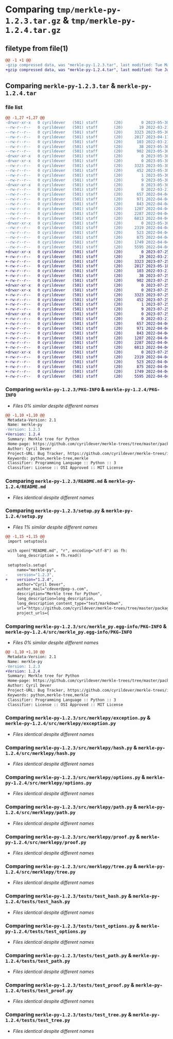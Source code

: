 # Comparing `tmp/merkle-py-1.2.3.tar.gz` & `tmp/merkle-py-1.2.4.tar.gz`

## filetype from file(1)

```diff
@@ -1 +1 @@
-gzip compressed data, was "merkle-py-1.2.3.tar", last modified: Tue May 30 08:00:57 2023, max compression
+gzip compressed data, was "merkle-py-1.2.4.tar", last modified: Tue Jul 25 08:28:42 2023, max compression
```

## Comparing `merkle-py-1.2.3.tar` & `merkle-py-1.2.4.tar`

### file list

```diff
@@ -1,27 +1,27 @@
-drwxr-xr-x   0 cyrildever   (501) staff       (20)        0 2023-05-30 08:00:57.572085 merkle-py-1.2.3/
--rw-r--r--   0 cyrildever   (501) staff       (20)       19 2022-03-21 11:01:19.000000 merkle-py-1.2.3/MANIFEST.in
--rw-r--r--   0 cyrildever   (501) staff       (20)     3323 2023-05-30 08:00:57.571821 merkle-py-1.2.3/PKG-INFO
--rw-r--r--   0 cyrildever   (501) staff       (20)     2817 2023-04-17 07:08:41.000000 merkle-py-1.2.3/README.md
--rw-r--r--   0 cyrildever   (501) staff       (20)      103 2022-03-21 11:01:19.000000 merkle-py-1.2.3/pyproject.toml
--rw-r--r--   0 cyrildever   (501) staff       (20)       38 2023-05-30 08:00:57.572154 merkle-py-1.2.3/setup.cfg
--rw-r--r--   0 cyrildever   (501) staff       (20)      902 2023-05-30 07:57:30.000000 merkle-py-1.2.3/setup.py
-drwxr-xr-x   0 cyrildever   (501) staff       (20)        0 2023-05-30 08:00:57.561236 merkle-py-1.2.3/src/
-drwxr-xr-x   0 cyrildever   (501) staff       (20)        0 2023-05-30 08:00:57.563586 merkle-py-1.2.3/src/merkle_py.egg-info/
--rw-r--r--   0 cyrildever   (501) staff       (20)     3323 2023-05-30 08:00:57.000000 merkle-py-1.2.3/src/merkle_py.egg-info/PKG-INFO
--rw-r--r--   0 cyrildever   (501) staff       (20)      452 2023-05-30 08:00:57.000000 merkle-py-1.2.3/src/merkle_py.egg-info/SOURCES.txt
--rw-r--r--   0 cyrildever   (501) staff       (20)        1 2023-05-30 08:00:57.000000 merkle-py-1.2.3/src/merkle_py.egg-info/dependency_links.txt
--rw-r--r--   0 cyrildever   (501) staff       (20)        9 2023-05-30 08:00:57.000000 merkle-py-1.2.3/src/merkle_py.egg-info/top_level.txt
-drwxr-xr-x   0 cyrildever   (501) staff       (20)        0 2023-05-30 08:00:57.568740 merkle-py-1.2.3/src/merklepy/
--rw-r--r--   0 cyrildever   (501) staff       (20)        0 2022-03-21 11:01:19.000000 merkle-py-1.2.3/src/merklepy/__init__.py
--rw-r--r--   0 cyrildever   (501) staff       (20)      657 2022-04-04 08:47:17.000000 merkle-py-1.2.3/src/merklepy/exception.py
--rw-r--r--   0 cyrildever   (501) staff       (20)      971 2022-04-04 08:47:17.000000 merkle-py-1.2.3/src/merklepy/hash.py
--rw-r--r--   0 cyrildever   (501) staff       (20)      843 2022-04-04 08:47:17.000000 merkle-py-1.2.3/src/merklepy/options.py
--rw-r--r--   0 cyrildever   (501) staff       (20)     1207 2022-04-04 08:47:17.000000 merkle-py-1.2.3/src/merklepy/path.py
--rw-r--r--   0 cyrildever   (501) staff       (20)     2287 2022-04-04 10:31:42.000000 merkle-py-1.2.3/src/merklepy/proof.py
--rw-r--r--   0 cyrildever   (501) staff       (20)     6813 2022-04-04 08:47:17.000000 merkle-py-1.2.3/src/merklepy/tree.py
-drwxr-xr-x   0 cyrildever   (501) staff       (20)        0 2023-05-30 08:00:57.571296 merkle-py-1.2.3/tests/
--rw-r--r--   0 cyrildever   (501) staff       (20)     2319 2022-04-04 08:47:17.000000 merkle-py-1.2.3/tests/test_hash.py
--rw-r--r--   0 cyrildever   (501) staff       (20)      523 2022-04-04 08:47:17.000000 merkle-py-1.2.3/tests/test_options.py
--rw-r--r--   0 cyrildever   (501) staff       (20)      875 2022-04-04 08:47:17.000000 merkle-py-1.2.3/tests/test_path.py
--rw-r--r--   0 cyrildever   (501) staff       (20)     1749 2022-04-04 08:47:17.000000 merkle-py-1.2.3/tests/test_proof.py
--rw-r--r--   0 cyrildever   (501) staff       (20)     5595 2022-04-04 08:47:17.000000 merkle-py-1.2.3/tests/test_tree.py
+drwxr-xr-x   0 cyrildever   (501) staff       (20)        0 2023-07-25 08:28:42.872265 merkle-py-1.2.4/
+-rw-r--r--   0 cyrildever   (501) staff       (20)       19 2022-03-21 11:17:45.000000 merkle-py-1.2.4/MANIFEST.in
+-rw-r--r--   0 cyrildever   (501) staff       (20)     3323 2023-07-25 08:28:42.871817 merkle-py-1.2.4/PKG-INFO
+-rw-r--r--   0 cyrildever   (501) staff       (20)     2817 2023-05-18 10:49:41.000000 merkle-py-1.2.4/README.md
+-rw-r--r--   0 cyrildever   (501) staff       (20)      103 2022-03-21 11:17:45.000000 merkle-py-1.2.4/pyproject.toml
+-rw-r--r--   0 cyrildever   (501) staff       (20)       38 2023-07-25 08:28:42.872367 merkle-py-1.2.4/setup.cfg
+-rw-r--r--   0 cyrildever   (501) staff       (20)      902 2023-07-25 08:27:13.000000 merkle-py-1.2.4/setup.py
+drwxr-xr-x   0 cyrildever   (501) staff       (20)        0 2023-07-25 08:28:42.858145 merkle-py-1.2.4/src/
+drwxr-xr-x   0 cyrildever   (501) staff       (20)        0 2023-07-25 08:28:42.861628 merkle-py-1.2.4/src/merkle_py.egg-info/
+-rw-r--r--   0 cyrildever   (501) staff       (20)     3323 2023-07-25 08:28:42.000000 merkle-py-1.2.4/src/merkle_py.egg-info/PKG-INFO
+-rw-r--r--   0 cyrildever   (501) staff       (20)      452 2023-07-25 08:28:42.000000 merkle-py-1.2.4/src/merkle_py.egg-info/SOURCES.txt
+-rw-r--r--   0 cyrildever   (501) staff       (20)        1 2023-07-25 08:28:42.000000 merkle-py-1.2.4/src/merkle_py.egg-info/dependency_links.txt
+-rw-r--r--   0 cyrildever   (501) staff       (20)        9 2023-07-25 08:28:42.000000 merkle-py-1.2.4/src/merkle_py.egg-info/top_level.txt
+drwxr-xr-x   0 cyrildever   (501) staff       (20)        0 2023-07-25 08:28:42.867109 merkle-py-1.2.4/src/merklepy/
+-rw-r--r--   0 cyrildever   (501) staff       (20)        0 2022-03-21 11:17:45.000000 merkle-py-1.2.4/src/merklepy/__init__.py
+-rw-r--r--   0 cyrildever   (501) staff       (20)      657 2022-04-04 08:42:25.000000 merkle-py-1.2.4/src/merklepy/exception.py
+-rw-r--r--   0 cyrildever   (501) staff       (20)      971 2022-04-04 08:42:25.000000 merkle-py-1.2.4/src/merklepy/hash.py
+-rw-r--r--   0 cyrildever   (501) staff       (20)      843 2022-04-04 08:42:25.000000 merkle-py-1.2.4/src/merklepy/options.py
+-rw-r--r--   0 cyrildever   (501) staff       (20)     1207 2022-04-04 08:42:25.000000 merkle-py-1.2.4/src/merklepy/path.py
+-rw-r--r--   0 cyrildever   (501) staff       (20)     2287 2022-04-04 10:32:55.000000 merkle-py-1.2.4/src/merklepy/proof.py
+-rw-r--r--   0 cyrildever   (501) staff       (20)     6813 2022-04-04 08:42:25.000000 merkle-py-1.2.4/src/merklepy/tree.py
+drwxr-xr-x   0 cyrildever   (501) staff       (20)        0 2023-07-25 08:28:42.871151 merkle-py-1.2.4/tests/
+-rw-r--r--   0 cyrildever   (501) staff       (20)     2319 2022-04-04 08:42:25.000000 merkle-py-1.2.4/tests/test_hash.py
+-rw-r--r--   0 cyrildever   (501) staff       (20)      523 2022-04-04 08:42:25.000000 merkle-py-1.2.4/tests/test_options.py
+-rw-r--r--   0 cyrildever   (501) staff       (20)      875 2022-04-04 08:42:25.000000 merkle-py-1.2.4/tests/test_path.py
+-rw-r--r--   0 cyrildever   (501) staff       (20)     1749 2022-04-04 08:42:25.000000 merkle-py-1.2.4/tests/test_proof.py
+-rw-r--r--   0 cyrildever   (501) staff       (20)     5595 2022-04-04 08:42:25.000000 merkle-py-1.2.4/tests/test_tree.py
```

### Comparing `merkle-py-1.2.3/PKG-INFO` & `merkle-py-1.2.4/PKG-INFO`

 * *Files 0% similar despite different names*

```diff
@@ -1,10 +1,10 @@
 Metadata-Version: 2.1
 Name: merkle-py
-Version: 1.2.3
+Version: 1.2.4
 Summary: Merkle tree for Python
 Home-page: https://github.com/cyrildever/merkle-trees/tree/master/packages/py
 Author: Cyril Dever
 Project-URL: Bug Tracker, https://github.com/cyrildever/merkle-trees/issues
 Keywords: python,merkle-tree,merkle
 Classifier: Programming Language :: Python :: 3
 Classifier: License :: OSI Approved :: MIT License
```

### Comparing `merkle-py-1.2.3/README.md` & `merkle-py-1.2.4/README.md`

 * *Files identical despite different names*

### Comparing `merkle-py-1.2.3/setup.py` & `merkle-py-1.2.4/setup.py`

 * *Files 1% similar despite different names*

```diff
@@ -1,15 +1,15 @@
 import setuptools
 
 with open("README.md", "r", encoding="utf-8") as fh:
     long_description = fh.read()
 
 setuptools.setup(
     name="merkle-py",
-    version="1.2.3",
+    version="1.2.4",
     author="Cyril Dever",
     author_mail="cdever@pep-s.com",
     description="Merkle tree for Python",
     long_description=long_description,
     long_description_content_type="text/markdown",
     url="https://github.com/cyrildever/merkle-trees/tree/master/packages/py",
     project_urls={
```

### Comparing `merkle-py-1.2.3/src/merkle_py.egg-info/PKG-INFO` & `merkle-py-1.2.4/src/merkle_py.egg-info/PKG-INFO`

 * *Files 0% similar despite different names*

```diff
@@ -1,10 +1,10 @@
 Metadata-Version: 2.1
 Name: merkle-py
-Version: 1.2.3
+Version: 1.2.4
 Summary: Merkle tree for Python
 Home-page: https://github.com/cyrildever/merkle-trees/tree/master/packages/py
 Author: Cyril Dever
 Project-URL: Bug Tracker, https://github.com/cyrildever/merkle-trees/issues
 Keywords: python,merkle-tree,merkle
 Classifier: Programming Language :: Python :: 3
 Classifier: License :: OSI Approved :: MIT License
```

### Comparing `merkle-py-1.2.3/src/merklepy/exception.py` & `merkle-py-1.2.4/src/merklepy/exception.py`

 * *Files identical despite different names*

### Comparing `merkle-py-1.2.3/src/merklepy/hash.py` & `merkle-py-1.2.4/src/merklepy/hash.py`

 * *Files identical despite different names*

### Comparing `merkle-py-1.2.3/src/merklepy/options.py` & `merkle-py-1.2.4/src/merklepy/options.py`

 * *Files identical despite different names*

### Comparing `merkle-py-1.2.3/src/merklepy/path.py` & `merkle-py-1.2.4/src/merklepy/path.py`

 * *Files identical despite different names*

### Comparing `merkle-py-1.2.3/src/merklepy/proof.py` & `merkle-py-1.2.4/src/merklepy/proof.py`

 * *Files identical despite different names*

### Comparing `merkle-py-1.2.3/src/merklepy/tree.py` & `merkle-py-1.2.4/src/merklepy/tree.py`

 * *Files identical despite different names*

### Comparing `merkle-py-1.2.3/tests/test_hash.py` & `merkle-py-1.2.4/tests/test_hash.py`

 * *Files identical despite different names*

### Comparing `merkle-py-1.2.3/tests/test_options.py` & `merkle-py-1.2.4/tests/test_options.py`

 * *Files identical despite different names*

### Comparing `merkle-py-1.2.3/tests/test_path.py` & `merkle-py-1.2.4/tests/test_path.py`

 * *Files identical despite different names*

### Comparing `merkle-py-1.2.3/tests/test_proof.py` & `merkle-py-1.2.4/tests/test_proof.py`

 * *Files identical despite different names*

### Comparing `merkle-py-1.2.3/tests/test_tree.py` & `merkle-py-1.2.4/tests/test_tree.py`

 * *Files identical despite different names*

